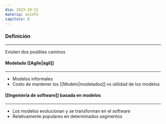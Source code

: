 ```yaml
---
dia: 2023-10-22
materia: aninfo
capitulo: 8
---
```

### Definición
---
Existen dos posibles caminos 

#### Modelado [[Agile|ágil]]
---
* Modelos informales
* Costo de mantener los [[Modelo|modelados]] vs utilidad de los modelos

#### [[Ingeniería de software]] basada en modelos
---
* Los modelos evolucionan y se transforman en el software
* Relativamente populares en determinados segmentos

